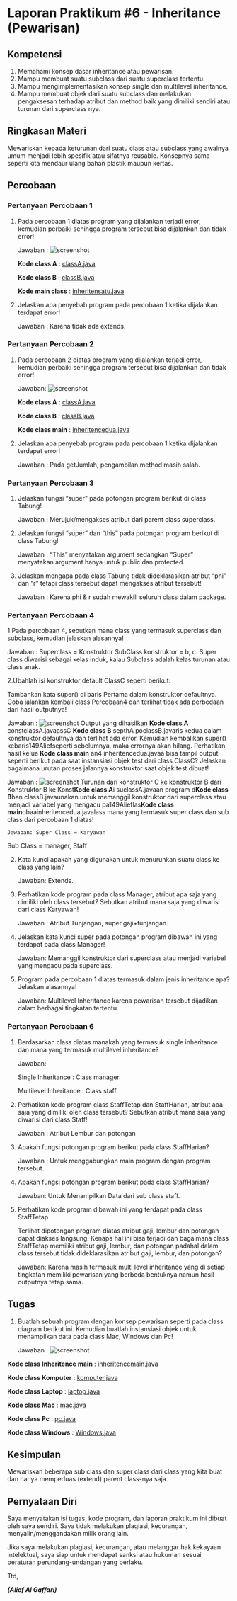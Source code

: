 # Laporan Praktikum #6 - Inheritance (Pewarisan)

## Kompetensi

1. Memahami konsep dasar inheritance atau
pewarisan.
2. Mampu membuat suatu subclass dari suatu superclass
tertentu.
3. Mampu mengimplementasikan konsep single dan
multilevel inheritance.
4. Mampu membuat objek dari suatu subclass dan melakukan pengaksesan terhadap atribut dan
method baik yang dimiliki sendiri atau turunan dari superclass nya.

## Ringkasan Materi
Mewariskan kepada keturunan dari suatu class atau subclass yang awalnya umum menjadi lebih spesifik atau sifatnya reusable. Konsepnya sama seperti kita mendaur ulang bahan plastik maupun kertas.


## Percobaan

### Pertanyaan Percobaan 1
1. Pada percobaan 1 diatas program yang dijalankan terjadi error, kemudian perbaiki sehingga program tersebut bisa dijalankan dan tidak error!

    Jawaban : ![screenshot](img6/percobaan1/percobaan1.png)
    
    **Kode class A** : [classA.java](../../src/6_Inheritance/percobaan1/ClassA1841720149Alief.java)

    **Kode class B** : [classB.java](../../src/6_Inheritance/percobaan1/ClassB1841720149Alief.java)

    **Kode main class** : [inheritensatu.java](../../src/6_Inheritance/percobaan1/InhiretanceSatu1841720149Alief.java)

2. Jelaskan apa penyebab program pada percobaan 1 ketika dijalankan terdapat error!

    Jawaban : Karena tidak ada extends.

### Pertanyaan Percobaan 2
1. Pada percobaan 2 diatas program yang dijalankan terjadi error, kemudian perbaiki sehingga program tersebut bisa dijalankan dan tidak error!

    Jawaban: ![screenshot](img6/percobaan2/percobaan2.png)

    **Kode class A** : [classA.java](../../src/6_Inheritance/percobaan2/ClassA1841720149Alief.java)

    **Kode class B** : [classB.java](../../src/6_Inheritance/percobaan2/ClassB1841720149Alief.java)

    **Kode class main** : [inheritencedua.java](../../src/6_Inheritance/percobaan2/InhiretanceDua1841720149Alief.java)

2. Jelaskan apa penyebab program pada percobaan 1 ketika dijalankan terdapat error! 

    Jawaban : Pada getJumlah, pengambilan method masih salah.
    
### Pertanyaan Percobaan 3
1. Jelaskan fungsi “super” pada potongan program berikut di class Tabung!

    Jawaban : Merujuk/mengakses atribut dari parent class superclass.

2. Jelaskan fungsi “super” dan “this” pada potongan program berikut di class Tabung!

    Jawaban : “This” menyatakan argument sedangkan “Super” menyatakan argument hanya untuk public dan protected.

3. Jelaskan mengapa pada class Tabung tidak dideklarasikan atribut “phi” dan “r” tetapi class tersebut dapat mengakses atribut tersebut!

    Jawaban : Karena phi & r sudah mewakili seluruh class dalam package.

### Pertanyaan Percobaan 4
1.Pada percobaan 4, sebutkan mana class yang termasuk superclass dan subclass, kemudian jelaskan alasannya!

Jawaban : Superclass = Konstruktor SubClass konstruktor = b, c. 
Super class diwarisi sebagai kelas induk, kalau Subclass adalah kelas turunan atau class anak.

 
2.Ubahlah isi konstruktor default ClassC seperti berikut:

Tambahkan kata super() di baris Pertama dalam konstruktor defaultnya. Coba jalankan kembali class Percobaan4 dan terlihat tidak ada perbedaan dari hasil outputnya!

Jawaban : 
![screenshot](img6/percobaan4/percobaan4.png)
Output yang dihasilkan **Kode class A** constclassA.javaassC **Kode class B** septhA poclassB.javaris kedua dalam konstruktor defaultnya dan terlihat ada error. Kemudian kembalikan super() kebaris149Aliefseperti sebelumnya, maka errornya akan hilang. Perhatikan hasil kelua **Kode class main** an4 inheritencedua.javaa bisa tampil output seperti berikut pada saat instansiasi objek test dari class ClassC?
Jelaskan bagaimana urutan proses jalannya konstruktor saat objek test dibuat!

Jawaban : 
![screenshot](img6/percobaan4/percobaan4.png)
Turunan dari konstruktor C ke konstruktor B dari Konstruktor B ke Konst**Kode class A**i suclassA.javaan program d**Kode class B**ban classB.javaunakan untuk memanggil konstruktor dari superclass atau menjadi variabel yang mengacu pa149Alieflas**Kode class main**obaainheritencedua.javalass mana yang termasuk super class dan sub class dari percobaan 1 diatas!

    Jawaban: Super Class = Karyawan
Sub Class = manager, Staff 

2. Kata kunci apakah yang digunakan untuk menurunkan suatu class ke class yang lain?

    Jawaban: Extends.

3. Perhatikan kode program pada class Manager, atribut apa saja yang dimiliki oleh class tersebut? Sebutkan atribut mana saja yang diwarisi dari class Karyawan!

    Jawaban : Atribut Tunjangan, super.gaji+tunjangan.

4. Jelaskan kata kunci super pada potongan program dibawah ini yang terdapat pada class Manager!

    Jawaban: Memanggil konstruktor dari superclass atau menjadi variabel yang mengacu pada superclass. 

5. Program pada percobaan 1 diatas termasuk dalam jenis inheritance apa? Jelaskan alasannya!

    Jawaban: Multilevel Inheritance karena pewarisan tersebut dijadikan dalam berbagai tingkatan tertentu.

### Pertanyaan Percobaan 6
1.	Berdasarkan class diatas manakah yang termasuk single inheritance dan mana yang termasuk multilevel inheritance?

    Jawaban: 
    
    Single Inheritance : Class manager.

    Multilevel Inheritance : Class staff.

2.	Perhatikan kode program class StaffTetap dan StaffHarian, atribut apa saja yang dimiliki oleh class tersebut? Sebutkan atribut mana saja yang diwarisi dari class Staff!
    
    Jawaban : Atribut Lembur dan potongan 

3.	Apakah fungsi potongan program berikut pada class StaffHarian?

    Jawaban : Untuk menggabungkan main program dengan program tersebut.

4.  Apakah fungsi potongan program berikut pada class StaffHarian?

    Jawaban: Untuk Menampilkan Data dari sub class staff.

5. Perhatikan kode program dibawah ini yang terdapat pada class StaffTetap

    Terlihat dipotongan program diatas atribut gaji, lembur dan potongan dapat diakses langsung. Kenapa hal ini bisa terjadi dan bagaimana class StaffTetap memiliki atribut gaji, lembur, dan potongan padahal dalam class tersebut tidak dideklarasikan atribut gaji, lembur, dan potongan?

    Jawaban: Karena masih termasuk multi level inheritance yang di setiap tingkatan memiliki pewarisan yang berbeda bentuknya namun hasil outputnya tetap sama.

## Tugas
1.	Buatlah sebuah program dengan konsep pewarisan seperti pada class diagram berikut ini. Kemudian buatlah instansiasi objek untuk menampilkan data pada class Mac, Windows dan Pc!


    Jawaban : ![screenshot](img6/tugas/tugas.png)


**Kode class Inheritence main** : [inheritencemain.java](../../src/6_Inheritance/tugas/inheritanceTugas.java)

**Kode class Komputer** : [komputer.java](../../src/6_Inheritance/tugas/Komputer1841720149Alief.java)

**Kode class Laptop** : [laptop.java](../../src/6_Inheritance/tugas/Laptop1841720149Alief.java)

**Kode class Mac** : [mac.java](../../src/6_Inheritance/tugas/Mac1841720149Alief.java)

**Kode class Pc** : [pc.java](../../src/6_Inheritance/tugas/Pc1841720149Alief.java)

**Kode class Windows** : [Windows.java](../../src/6_Inheritance/tugas/Windows1841720149Alief.java)

## Kesimpulan

Mewariskan beberapa sub class dan super class dari class yang kita buat dan hanya memperluas (extend) parent class-nya saja.

## Pernyataan Diri

Saya menyatakan isi tugas, kode program, dan laporan praktikum ini dibuat oleh saya sendiri. Saya tidak melakukan plagiasi, kecurangan, menyalin/menggandakan milik orang lain.

Jika saya melakukan plagiasi, kecurangan, atau melanggar hak kekayaan intelektual, saya siap untuk mendapat sanksi atau hukuman sesuai peraturan perundang-undangan yang berlaku.

Ttd,

***(Alief Al Gaffari)***
